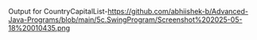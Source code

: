 Output for CountryCapitalList-https://github.com/abhiishek-b/Advanced-Java-Programs/blob/main/5c.SwingProgram/Screenshot%202025-05-18%20010435.png
